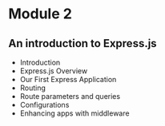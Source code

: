 
# Module 2
## An introduction to Express.js
 
* Introduction
* Express.js Overview
* Our First Express Application
* Routing
* Route parameters and queries
* Configurations
* Enhancing apps with middleware
